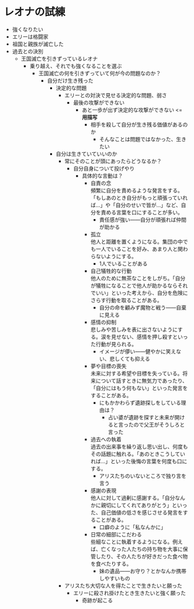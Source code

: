 # レオナの試練
- 強くなりたい
- エリーは格闘家
- 祖国と親族が滅亡した
- 過去との決別
  - 王国滅亡を引きずっているレオナ
    - 乗り越え、それでも強くなることを選ぶ
      - 王国滅亡の何を引きずっていて何が今の問題なのか？
        - 自分だけ生き残った
          - 決定的な問題
            - エリーとの対決で見せる決定的な問題、弱さ
              - 最後の攻撃ができない
                - あと一歩が出ず決定的な攻撃ができない <= __用描写__
                  - 相手を殺して自分が生き残る価値があるのか
                    - そんなことは問題ではなかった、生きたい
          - 自分は生きていていいのか
            - 常にそのことが頭にあったらどうなるか？
              - 自分自身について投げやり
                - 具体的な言動は？
                  - 自責の念  
                    頻繁に自分を責めるような発言をする。「もしあのとき自分がもっと頑張っていれば…」や「自分のせいで皆が…」など、自分を責める言葉を口にすることが多い。
                    + 責任感が強い――自分が頑張れば仲間が助かる
                  - 孤立  
                    他人と距離を置くようになる。集団の中でも一人でいることを好み、あまり人と関わらないようにする。
                    + 1人でいることがある
                  - 自己犠牲的な行動  
                    他人のために無茶なことをしがち。「自分が犠牲になることで他人が助かるならそれでいい」といった考えから、自分を危険にさらす行動を取ることがある。
                    + 自分の命を顧みず魔物と戦う――自棄に見える
                  - 感情の抑制  
                    悲しみや苦しみを表に出さないようにする。涙を見せない、感情を押し殺すといった行動が見られる。
                    + イメージが儚い――健やかに笑えない、悲しくても抑える
                  - 夢や目標の喪失  
                    未来に対する希望や目標を失っている。将来について話すときに無気力であったり、「自分にはもう何もない」といった発言をすることがある。
                    + にもかかわらず遺跡探しをしている理由は？
                      - 占い婆が遺跡を探すと未来が開けると言ったので父王がそうしろと言った
                  - 過去への執着  
                    過去の出来事を繰り返し思い出し、何度もその話題に触れる。「あのときこうしていれば…」といった後悔の言葉を何度も口にする。
                    + アリスたちのいないところで独り言を言う
                  - 感謝の表現  
                    他人に対して過剰に感謝する。「自分なんかに親切にしてくれてありがとう」といった、自己価値の低さを感じさせる発言をすることがある。
                    + 口癖のように「私なんかに」
                  - 日常の細部にこだわる  
                    些細なことに執着するようになる。例えば、亡くなった人たちの持ち物を大事に保管したり、その人たちが好きだった食べ物を食べたりする。
                    + 妹の遺品――お守り？とかなんか携帯しやすいもの
            - アリスたち大切な人を得たことで生きたいと願った
              - エリーに殺され掛けたとき生きたいと強く願った
                - 奇跡が起こる

